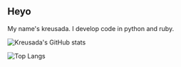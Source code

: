 ## Heyo

My name's kreusada. I develop code in python and ruby.

![Kreusada's GitHub stats](https://github-readme-stats.vercel.app/api?username=kreus7&show_icons=true&theme=radical)

![Top Langs](https://github-readme-stats.vercel.app/api/top-langs/?username=kreus7)
